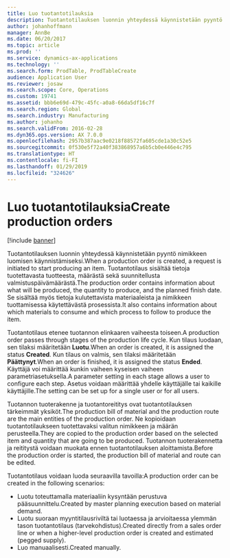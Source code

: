 ```yaml
---
title: Luo tuotantotilauksia
description: Tuotantotilauksen luonnin yhteydessä käynnistetään pyyntö nimikkeen luomisen käynnistämiseksi. Tuotantotilaus sisältää tietoja tuotettavasta tuotteesta, määrästä sekä suunnitellusta valmistuspäivämäärästä. Se sisältää myös tietoja kulutettavista materiaaleista ja nimikkeen tuottamisessa käytettävästä prosessista.
author: johanhoffmann
manager: AnnBe
ms.date: 06/20/2017
ms.topic: article
ms.prod: ''
ms.service: dynamics-ax-applications
ms.technology: ''
ms.search.form: ProdTable, ProdTableCreate
audience: Application User
ms.reviewer: josaw
ms.search.scope: Core, Operations
ms.custom: 19741
ms.assetid: bbb6e69d-479c-45fc-a0a8-66da5df16c7f
ms.search.region: Global
ms.search.industry: Manufacturing
ms.author: johanho
ms.search.validFrom: 2016-02-28
ms.dyn365.ops.version: AX 7.0.0
ms.openlocfilehash: 2957b387aac9e0218f88572fa605cde1a30c52e5
ms.sourcegitcommit: 0f530e5f72a40f383868957a6b5cb0e446e4c795
ms.translationtype: HT
ms.contentlocale: fi-FI
ms.lasthandoff: 01/29/2019
ms.locfileid: "324626"
---
```

# <a name="create-production-orders"></a><span data-ttu-id="5c4f6-105">Luo tuotantotilauksia</span><span class="sxs-lookup"><span data-stu-id="5c4f6-105">Create production orders</span></span>

[!include [banner](../includes/banner.md)]

<span data-ttu-id="5c4f6-106">Tuotantotilauksen luonnin yhteydessä käynnistetään pyyntö nimikkeen luomisen käynnistämiseksi.</span><span class="sxs-lookup"><span data-stu-id="5c4f6-106">When a production order is created, a request is initiated to start producing an item.</span></span> <span data-ttu-id="5c4f6-107">Tuotantotilaus sisältää tietoja tuotettavasta tuotteesta, määrästä sekä suunnitellusta valmistuspäivämäärästä.</span><span class="sxs-lookup"><span data-stu-id="5c4f6-107">The production order contains information about what will be produced, the quantity to produce, and the planned finish date.</span></span> <span data-ttu-id="5c4f6-108">Se sisältää myös tietoja kulutettavista materiaaleista ja nimikkeen tuottamisessa käytettävästä prosessista.</span><span class="sxs-lookup"><span data-stu-id="5c4f6-108">It also contains information about which materials to consume and which process to follow to produce the item.</span></span>

<span data-ttu-id="5c4f6-109">Tuotantotilaus etenee tuotannon elinkaaren vaiheesta toiseen.</span><span class="sxs-lookup"><span data-stu-id="5c4f6-109">A production order passes through stages of the production life cycle.</span></span> <span data-ttu-id="5c4f6-110">Kun tilaus luodaan, sen tilaksi määritetään **Luotu**.</span><span class="sxs-lookup"><span data-stu-id="5c4f6-110">When an order is created, it is assigned the status **Created**.</span></span> <span data-ttu-id="5c4f6-111">Kun tilaus on valmis, sen tilaksi määritetään **Päättynyt**.</span><span class="sxs-lookup"><span data-stu-id="5c4f6-111">When an order is finished, it is assigned the status **Ended**.</span></span> <span data-ttu-id="5c4f6-112">Käyttäjä voi määrittää kunkin vaiheen kyseisen vaiheen parametriasetuksella.</span><span class="sxs-lookup"><span data-stu-id="5c4f6-112">A parameter setting in each stage allows a user to configure each step.</span></span> <span data-ttu-id="5c4f6-113">Asetus voidaan määrittää yhdelle käyttäjälle tai kaikille käyttäjille.</span><span class="sxs-lookup"><span data-stu-id="5c4f6-113">The setting can be set up for a single user or for all users.</span></span>

<span data-ttu-id="5c4f6-114">Tuotannon tuoterakenne ja tuotantoreititys ovat tuotantotilauksen tärkeimmät yksiköt.</span><span class="sxs-lookup"><span data-stu-id="5c4f6-114">The production bill of material and the production route are the main entities of the production order.</span></span> <span data-ttu-id="5c4f6-115">Ne kopioidaan tuotantotilaukseen tuotettavaksi valitun nimikkeen ja määrän perusteella.</span><span class="sxs-lookup"><span data-stu-id="5c4f6-115">They are copied to the production order based on the selected item and quantity that are going to be produced.</span></span> <span data-ttu-id="5c4f6-116">Tuotannon tuoterakennetta ja reititystä voidaan muokata ennen tuotantotilauksen aloittamista.</span><span class="sxs-lookup"><span data-stu-id="5c4f6-116">Before the production order is started, the production bill of material and route can be edited.</span></span>

<span data-ttu-id="5c4f6-117">Tuotantotilaus voidaan luoda seuraavilla tavoilla:</span><span class="sxs-lookup"><span data-stu-id="5c4f6-117">A production order can be created in the following scenarios:</span></span>

-   <span data-ttu-id="5c4f6-118">Luotu toteuttamalla materiaaliin kysyntään perustuva pääsuunnittelu.</span><span class="sxs-lookup"><span data-stu-id="5c4f6-118">Created by master planning execution based on material demand.</span></span>
-   <span data-ttu-id="5c4f6-119">Luotu suoraan myyntitilausriviltä tai luotaessa ja arvioitaessa ylemmän tason tuotantotilaus (tarvekohdistus).</span><span class="sxs-lookup"><span data-stu-id="5c4f6-119">Created directly from a sales order line or when a higher-level production order is created and estimated (pegged supply).</span></span>
-   <span data-ttu-id="5c4f6-120">Luo manuaalisesti.</span><span class="sxs-lookup"><span data-stu-id="5c4f6-120">Created manually.</span></span>




